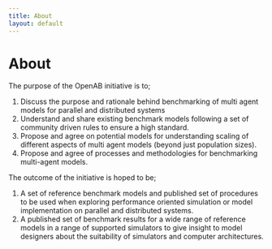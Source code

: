 ```yaml
---
title: About
layout: default
---
```


# About

The purpose of the OpenAB initiative is to;

1. Discuss the purpose and rationale behind benchmarking of multi agent models for parallel and distributed systems
2. Understand and share existing benchmark models following a set of community driven rules to ensure a high standard.
3. Propose and agree on potential models for understanding scaling of different aspects of multi agent models (beyond just population sizes).
4. Propose and agree of processes and methodologies for benchmarking multi-agent models.

The outcome of the initiative is hoped to be;

1. A set of reference benchmark models and published set of procedures to be used when exploring performance oriented simulation or model implementation on parallel and distributed systems.
2. A published set of benchmark results for a wide range of reference models in a range of supported simulators to give insight to model designers about the suitability of simulators and computer architectures.
